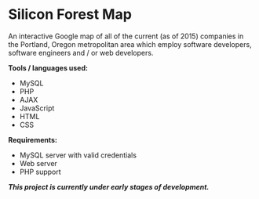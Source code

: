 # Silicon Forest Map
An interactive Google map of all of the current (as of 2015) companies in the Portland, Oregon metropolitan area which employ software developers, software engineers and / or web developers.

**Tools / languages used:**
 * MySQL
 * PHP
 * AJAX
 * JavaScript
 * HTML
 * CSS

**Requirements:**
 * MySQL server with valid credentials
 * Web server
 * PHP support
 
***This project is currently under early stages of development.***
